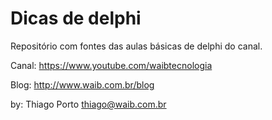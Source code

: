 Dicas de delphi
============

Repositório com fontes das aulas básicas de delphi do canal.

Canal: https://www.youtube.com/waibtecnologia

Blog: http://www.waib.com.br/blog

by: Thiago Porto <thiago@waib.com.br>

